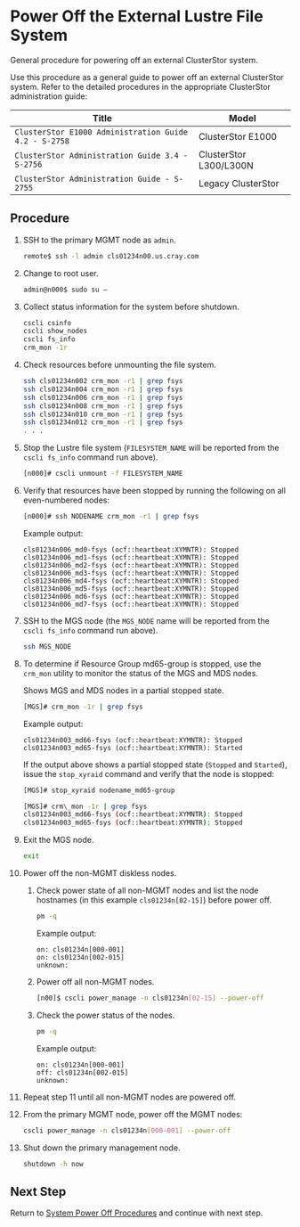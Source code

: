 # Power Off the External Lustre File System

General procedure for powering off an external ClusterStor system.

Use this procedure as a general guide to power off an external ClusterStor system. Refer to the detailed procedures in the appropriate ClusterStor administration guide:

| Title                                                 | Model                  |
|-------------------------------------------------------|------------------------|
| `ClusterStor E1000 Administration Guide 4.2 - S-2758` | ClusterStor E1000      |
| `ClusterStor Administration Guide 3.4 - S-2756`       | ClusterStor L300/L300N |
| `ClusterStor Administration Guide - S-2755`           | Legacy ClusterStor     |

## Procedure

1. SSH to the primary MGMT node as `admin`.

    ```bash
    remote$ ssh -l admin cls01234n00.us.cray.com
    ```

1. Change to root user.

    ```bash
    admin@n000$ sudo su –
    ```

1. Collect status information for the system before shutdown.

    ```bash
    cscli csinfo
    cscli show_nodes
    cscli fs_info
    crm_mon -1r
    ```

1. Check resources before unmounting the file system.

    ```bash
    ssh cls01234n002 crm_mon -r1 | grep fsys
    ssh cls01234n004 crm_mon -r1 | grep fsys
    ssh cls01234n006 crm_mon -r1 | grep fsys
    ssh cls01234n008 crm_mon -r1 | grep fsys
    ssh cls01234n010 crm_mon -r1 | grep fsys
    ssh cls01234n012 crm_mon -r1 | grep fsys
    . . .
    ```

1. Stop the Lustre file system (`FILESYSTEM_NAME` will be reported from the `cscli fs_info` command run above).

    ```bash
    [n000]# cscli unmount -f FILESYSTEM_NAME
    ```

1. Verify that resources have been stopped by running the following on all even-numbered nodes:

    ```bash
    [n000]# ssh NODENAME crm_mon -r1 | grep fsys
    ```

    Example output:

    ```text
    cls01234n006_md0-fsys (ocf::heartbeat:XYMNTR): Stopped
    cls01234n006_md1-fsys (ocf::heartbeat:XYMNTR): Stopped
    cls01234n006_md2-fsys (ocf::heartbeat:XYMNTR): Stopped
    cls01234n006_md3-fsys (ocf::heartbeat:XYMNTR): Stopped
    cls01234n006_md4-fsys (ocf::heartbeat:XYMNTR): Stopped
    cls01234n006_md5-fsys (ocf::heartbeat:XYMNTR): Stopped
    cls01234n006_md6-fsys (ocf::heartbeat:XYMNTR): Stopped
    cls01234n006_md7-fsys (ocf::heartbeat:XYMNTR): Stopped
    ```

1. SSH to the MGS node (the `MGS_NODE` name will be reported from the `cscli fs_info` command run above).

    ```bash
    ssh MGS_NODE

    ```

1. To determine if Resource Group md65-group is stopped, use the `crm_mon` utility to monitor the status of the MGS and MDS nodes.

    Shows MGS and MDS nodes in a partial stopped state.

    ```bash
    [MGS]# crm_mon -1r | grep fsys
    ```

    Example output:

    ```text
    cls01234n003_md66-fsys (ocf::heartbeat:XYMNTR): Stopped
    cls01234n003_md65-fsys (ocf::heartbeat:XYMNTR): Started
    ```

    If the output above shows a partial stopped state (`Stopped` and `Started`), issue the `stop_xyraid` command and verify that the node is stopped:

    ```bash
    [MGS]# stop_xyraid nodename_md65-group

    [MGS]# crm\_mon -1r | grep fsys
    cls01234n003_md66-fsys (ocf::heartbeat:XYMNTR): Stopped
    cls01234n003_md65-fsys (ocf::heartbeat:XYMNTR): Stopped
    ```

1. Exit the MGS node.

    ```bash
    exit
    ```

1. Power off the non-MGMT diskless nodes.

    1. Check power state of all non-MGMT nodes and list the node hostnames \(in this example `cls01234n[02-15]`\) before power off.
  
        ```bash
        pm -q
        ```
  
        Example output:
  
        ```text
        on: cls01234n[000-001]
        on: cls01234n[002-015]
        unknown:
        ```
  
    1. Power off all non-MGMT nodes.
  
        ```bash
        [n00]$ cscli power_manage -n cls01234n[02-15] --power-off
        ```
  
    1. Check the power status of the nodes.
  
        ```bash
        pm -q
        ```
  
        Example output:
  
        ```text
        on: cls01234n[000-001]
        off: cls01234n[002-015]
        unknown:
        ```

1. Repeat step 11 until all non-MGMT nodes are powered off.

1. From the primary MGMT node, power off the MGMT nodes:

    ```bash
    cscli power_manage -n cls01234n[000-001] --power-off
    ```

1. Shut down the primary management node.

    ```bash
    shutdown -h now
    ```

## Next Step

Return to [System Power Off Procedures](System_Power_Off_Procedures.md) and continue with next step.
